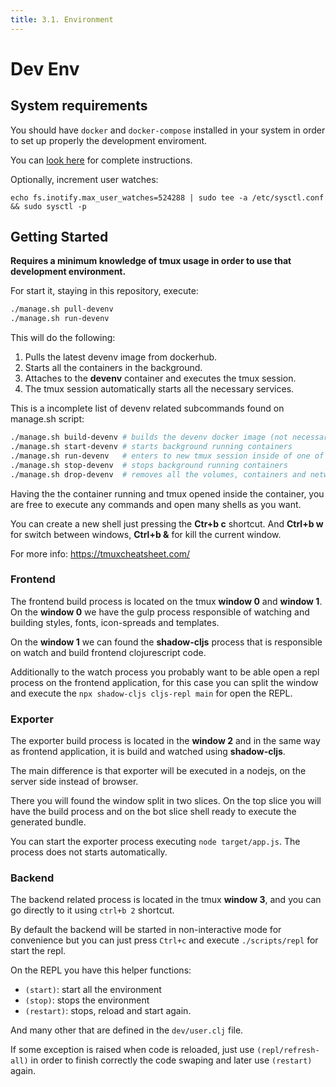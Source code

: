 ```yaml
---
title: 3.1. Environment
---
```


# Dev Env

## System requirements

You should have `docker` and `docker-compose` installed in your system
in order to set up properly the development enviroment.

You can [look here][1] for complete instructions.

[1]: /technical-guide/getting-started/#docker


Optionally, increment user watches:

```
echo fs.inotify.max_user_watches=524288 | sudo tee -a /etc/sysctl.conf && sudo sysctl -p
```


## Getting Started

**Requires a minimum knowledge of tmux usage in order to use that
development environment.**

For start it, staying in this repository, execute:

```bash
./manage.sh pull-devenv
./manage.sh run-devenv
```

This will do the following:

1. Pulls the latest devenv image from dockerhub.
2. Starts all the containers in the background.
3. Attaches to the **devenv** container and executes the tmux session.
4. The tmux session automatically starts all the necessary services.

This is a incomplete list of devenv related subcommands found on
manage.sh script:

```bash
./manage.sh build-devenv # builds the devenv docker image (not necessary in normal circumstances)
./manage.sh start-devenv # starts background running containers
./manage.sh run-devenv   # enters to new tmux session inside of one of the running containers
./manage.sh stop-devenv  # stops background running containers
./manage.sh drop-devenv  # removes all the volumes, containers and networks used by the devenv
```

Having the the container running and tmux opened inside the container,
you are free to execute any commands and open many shells as you want.

You can create a new shell just pressing the **Ctr+b c** shortcut. And
**Ctrl+b w** for switch between windows, **Ctrl+b &** for kill the
current window.

For more info: https://tmuxcheatsheet.com/


<!-- ## Inside the tmux session -->

<!-- By default, the tmux session opens 4 windows: -->

<!-- - **gulp** (0): responsible of build, watch (and other related) of -->
<!--   styles, images, fonts and templates. -->
<!-- - **frontend** (1): responsible of cljs compilation process of frontend. -->
<!-- - **exporter** (2): responsible of cljs compilation process of exporter. -->
<!-- - **backend** (3): responsible of starting the backend jvm process. -->


### Frontend

The frontend build process is located on the tmux **window 0** and
**window 1**. On the **window 0** we have the gulp process responsible
of watching and building styles, fonts, icon-spreads and templates.

On the **window 1** we can found the **shadow-cljs** process that is
responsible on watch and build frontend clojurescript code.

Additionally to the watch process you probably want to be able open a repl
process on the frontend application, for this case you can split the window
and execute the `npx shadow-cljs cljs-repl main` for open the REPL.


### Exporter

The exporter build process is located in the **window 2** and in the
same way as frontend application, it is build and watched using
**shadow-cljs**.

The main difference is that exporter will be executed in a nodejs, on
the server side instead of browser.

There you will found the window split in two slices. On the top slice
you will have the build process and on the bot slice shell ready to
execute the generated bundle.

You can start the exporter process executing `node target/app.js`. The
process does not starts automatically.


### Backend

The backend related process is located in the tmux **window 3**, and
you can go directly to it using `ctrl+b 2` shortcut.

By default the backend will be started in non-interactive mode for
convenience but you can just press `Ctrl+c` and execute `./scripts/repl`
for start the repl.

On the REPL you have this helper functions:
- `(start)`: start all the environment
- `(stop)`: stops the environment
- `(restart)`: stops, reload and start again.

And many other that are defined in the `dev/user.clj` file.

If some exception is raised when code is reloaded, just use
`(repl/refresh-all)` in order to finish correctly the code swaping and
later use `(restart)` again.
